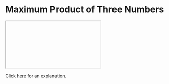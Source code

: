# Maximum Product of Three Numbers 

<iframe></iframe>

Click [here](Explanation.md) for an explanation.

